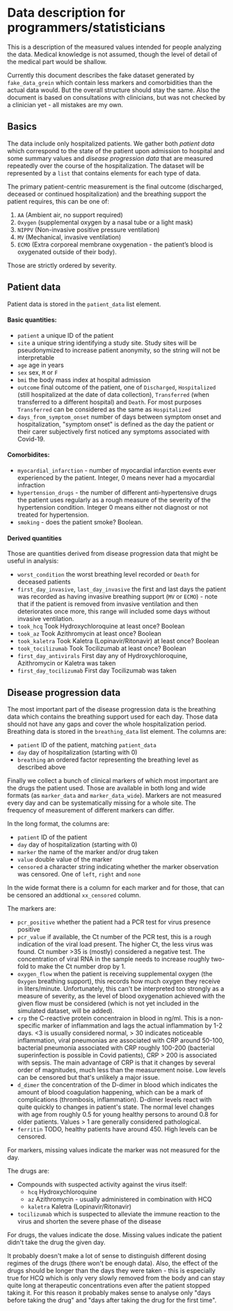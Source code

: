 # Data description for programmers/statisticians

This is a description of the measured values intended for people analyzing the data. Medical knowledge is not assumed, though the level of detail of the medical part would be shallow.

Currently this document describes the fake dataset generated by `fake_data_grein` which contain less markers and comorbidities than the actual data would. But the overall structure should stay the same. Also the document is based on consultations with clinicians, but was not checked by a clinician yet - all mistakes are my own.

## Basics

The data include only hospitalized patients.
We gather both _patient data_ which correspond to the state of the patient upon admission to hospital and some summary values and _disease progression data_ that are measured repeatedly over the course of the hospitalization. The dataset will be represented by a `list` that contains elements for each type of data.

The primary patient-centric measurement is the final outcome (discharged, deceased or continued hospitalization) and the breathing support the patient requires, this can be one of:

1. `AA` (Ambient air, no support required)
2. `Oxygen` (supplemental oxygen by a nasal tube or a light mask)
3. `NIPPV` (Non-invasive positive pressure ventilation)
4. `MV` (Mechanical, invasive ventilation)
5. `ECMO` (Extra corporeal membrane oxygenation - the patient’s blood is oxygenated outside of their body).

Those are strictly ordered by severity.

## Patient data

Patient data is stored in the `patient_data` list element.

#### Basic quantities:

- `patient` a unique ID of the patient
- `site` a unique string identifying a study site. Study sites will be pseudonymized to increase patient anonymity, so the string will not be interpretable
- `age` age in years
- `sex` sex, `M` or `F`
- `bmi` the body mass index at hospital admission
- `outcome` final outcome of the patient, one of `Discharged`, `Hospitalized` (still hospitalized at the date of data collection), `Transferred` (when transferred to a different hospital) and `Death`. For most purposes `Transferred` can be considered as the same as `Hospitalized`
- `days_from_symptom_onset` number of days between symptom onset and hospitalization, "symptom onset" is defined as the day  the patient or their carer subjectively first noticed any symptoms associated with Covid-19.

#### Comorbidites:

- `myocardial_infarction` - number of myocardial infarction events ever experienced by the patient. Integer, 0 means never had a myocardial infraction
- `hypertension_drugs` - the number of different anti-hypertensive drugs the patient uses regularly as a rough measure of the severity of the hypertension condition. Integer 0 means either not diagnost or not treated for hypertension.
- `smoking` - does the patient smoke? Boolean.


#### Derived quantities 

Those are  quantities derived from disease progression data that might be useful in analysis:

- `worst_condition` the worst breathing level recorded or `Death` for deceased patients
- `first_day_invasive`, `last_day_invasive` the first and last days the patient was recorded as having invasive breathing support (`MV` or `ECMO`) - note that if the patient is removed from invasive ventilation and then deteriorates once more, this range will included some days without invasive ventilation.
- `took_hcq` Took Hydroxychloroquine at least once? Boolean
- `took_az` Took Azithromycin at least once? Boolean
- `took_kaletra` Took Kaletra (Lopinavir/Ritonavir) at least once? Boolean
- `took_tocilizumab` Took Tocilizumab at least once? Boolean
- `first_day_antivirals` First day any of Hydroxychloroquine, Azithromycin or Kaletra was taken
- `first_day_tocilizumab` First day Tocilizumab was taken

## Disease progression data

The most important part of the disease progression data is the breathing data which contains the breathing support used for each day. Those data should not have any gaps and cover the whole hospitalization period.
Breathing data is stored in the `breathing_data` list element. The columns are:

- `patient` ID of the patient, matching `patient_data`
- `day` day of hospitalization (starting with 0)
- `breathing` an ordered factor representing the breathing level as described above

Finally we collect a bunch of clinical markers of which most important are the drugs the patient used. Those are available in both long and wide formats (as `marker_data` and `marker_data_wide`). Markers are not measured every day and can be systematically missing for a whole site. The frequency of measurement of different markers can differ.

In the long format, the columns are:

- `patient` ID of the patient
- `day` day of hospitalization (starting with 0)
- `marker` the name of the marker and/or drug taken
- `value` double value of the marker
- `censored` a character string indicating whether the marker observation was censored. One of `left`, `right` and `none`

In the wide format there is a column for each marker and for those, that can be censored an addtional `xx_censored` column.

The markers are:

- `pcr_positive` whether the patient had a PCR test for virus presence positive
- `pcr_value` if available, the Ct number of the PCR test, this is a rough indication of the viral load present. The higher Ct, the less virus was found. Ct number >35 is (mostly) considered a negative test. The concentration of viral RNA in the sample needs to increase roughly two-fold to make the Ct number drop by 1. 
- `oxygen_flow` when the patient is receiving supplemental oxygen  (the `Oxygen` breathing support), this records how much oxygen they receive in liters/minute. Unfortunately, this can't be interpreted too strongly  as a measure of severity, as the level of blood oxygenation achieved with the given flow must be considered (which is not yet included in the simulated dataset, will be added). 
- `crp` the C-reactive protein concentraion in blood in ng/ml. This is a non-specific marker of inflammation and lags the actual inflammation by 1-2 days. <3 is usually considered normal, > 30 indicates noticeable inflammation, viral pneumonias are associated with CRP around 50-100, bacterial pneumonia associated with CRP roughly 100-200 (bacterial superinfection is possible in Covid patients), CRP > 200 is associated with sepsis. The main advantage of CRP is that it changes by several order of magnitudes, much less than the measurement noise. Low levels can be censored but that's unlikely a major issue.
- `d_dimer` the concentration of the D-dimer in blood which indicates the amount of blood coagulation happening, which can be a mark of complications (thrombosis, inflammation). D-dimer levels react with quite quickly to changes in patient's state. The normal level changes with age from roughly 0.5 for young healthy persons to around 0.8 for older patients. Values > 1 are generally considered pathological.
- `ferritin` TODO, healthy patients have around 450. High levels can be censored.

For markers, missing values indicate the marker was not measured for the day.

The drugs are:

- Compounds with suspected activity against the virus itself:
  - `hcq` Hydroxychloroquine
  - `az` Azithromycin - usually administered in combination with HCQ
  - `kaletra` Kaletra (Lopinavir/Ritonavir)
- `tocilizumab` which is suspected to alleviate the immune reaction to the virus and shorten the severe phase of the disease

For drugs, the values indicate the dose. Missing values indicate the patient didn't take the drug the given day.

It probably doesn't make a lot of sense to distinguish different dosing regimes of the drugs (there won't be enough data). Also, the effect of the drugs should be longer than the days they were taken - this is especially true for HCQ which is only very slowly removed from the body and can stay quite long at therapeutic concentrations even after the patient stopped taking it. For this reason it probably makes sense to analyse only "days before taking the drug" and "days after taking the drug for the first time".
